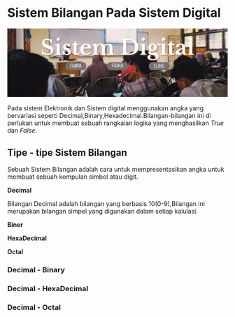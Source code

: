 # Sistem Bilangan Pada Sistem Digital

![banner](.github/Sistem%20Digital.png)

Pada sistem Elektronik dan Sistem digital menggunakan angka yang bervariasi seperti Decimal,Binary,Hexadecimal.Bilangan-bilangan ini di perlukan untuk membuat sebuah rangkaian logika yang menghasilkan *True* dan *False*. 

## Tipe - tipe Sistem Bilangan

Sebuah Sistem Bilangan adalah cara untuk mempresentasikan angka untuk membuat sebuah kompulan simbol atau digit.

**Decimal**

Bilangan Decimal adalah bilangan yang berbasis 10(0-9),Bilangan ini merupakan bilangan simpel yang digunakan dalam setiap kalulasi.

**Biner**

**HexaDecimal**

**Octal**


### Decimal - Binary

### Decimal - HexaDecimal

### Decimal - Octal



